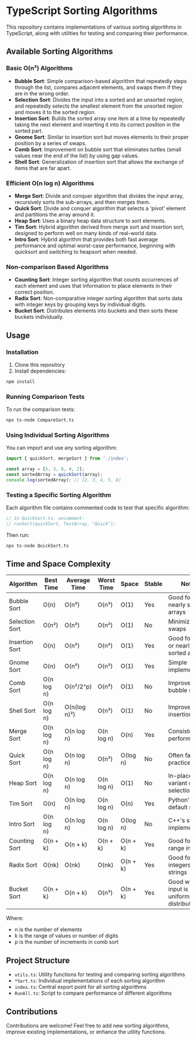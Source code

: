 # TypeScript Sorting Algorithms

This repository contains implementations of various sorting algorithms in TypeScript, along with utilities for testing and comparing their performance.

## Available Sorting Algorithms

### Basic O(n²) Algorithms

- **Bubble Sort**: Simple comparison-based algorithm that repeatedly steps through the list, compares adjacent elements, and swaps them if they are in the wrong order.
- **Selection Sort**: Divides the input into a sorted and an unsorted region, and repeatedly selects the smallest element from the unsorted region and moves it to the sorted region.
- **Insertion Sort**: Builds the sorted array one item at a time by repeatedly taking the next element and inserting it into its correct position in the sorted part.
- **Gnome Sort**: Similar to insertion sort but moves elements to their proper position by a series of swaps.
- **Comb Sort**: Improvement on bubble sort that eliminates turtles (small values near the end of the list) by using gap values.
- **Shell Sort**: Generalization of insertion sort that allows the exchange of items that are far apart.

### Efficient O(n log n) Algorithms

- **Merge Sort**: Divide and conquer algorithm that divides the input array, recursively sorts the sub-arrays, and then merges them.
- **Quick Sort**: Divide and conquer algorithm that selects a 'pivot' element and partitions the array around it.
- **Heap Sort**: Uses a binary heap data structure to sort elements.
- **Tim Sort**: Hybrid algorithm derived from merge sort and insertion sort, designed to perform well on many kinds of real-world data.
- **Intro Sort**: Hybrid algorithm that provides both fast average performance and optimal worst-case performance, beginning with quicksort and switching to heapsort when needed.

### Non-comparison Based Algorithms

- **Counting Sort**: Integer sorting algorithm that counts occurrences of each element and uses that information to place elements in their correct position.
- **Radix Sort**: Non-comparative integer sorting algorithm that sorts data with integer keys by grouping keys by individual digits.
- **Bucket Sort**: Distributes elements into buckets and then sorts these buckets individually.

## Usage

### Installation

1. Clone this repository
2. Install dependencies:

```bash
npm install
```

### Running Comparison Tests

To run the comparison tests:

```bash
npx ts-node CompareSort.ts
```

### Using Individual Sorting Algorithms

You can import and use any sorting algorithm:

```typescript
import { quickSort, mergeSort } from './index';

const array = [5, 3, 8, 4, 2];
const sortedArray = quickSort(array);
console.log(sortedArray); // [2, 3, 4, 5, 8]
```

### Testing a Specific Sorting Algorithm

Each algorithm file contains commented code to test that specific algorithm:

```typescript
// In QuickSort.ts, uncomment:
// runSort(quickSort, TestArray, "Quick");
```

Then run:

```bash
npx ts-node QuickSort.ts
```

## Time and Space Complexity

| Algorithm       | Best Time      | Average Time   | Worst Time     | Space  | Stable | Notes |
|-----------------|----------------|----------------|----------------|--------|--------|-------|
| Bubble Sort     | O(n)           | O(n²)          | O(n²)          | O(1)   | Yes    | Good for nearly sorted arrays |
| Selection Sort  | O(n²)          | O(n²)          | O(n²)          | O(1)   | No     | Minimizes swaps |
| Insertion Sort  | O(n)           | O(n²)          | O(n²)          | O(1)   | Yes    | Good for small or nearly sorted arrays |
| Gnome Sort      | O(n)           | O(n²)          | O(n²)          | O(1)   | Yes    | Simple implementation |
| Comb Sort       | O(n log n)     | O(n²/2^p)      | O(n²)          | O(1)   | No     | Improves on bubble sort |
| Shell Sort      | O(n log n)     | O(n(log n)²)   | O(n²)          | O(1)   | No     | Improves on insertion sort |
| Merge Sort      | O(n log n)     | O(n log n)     | O(n log n)     | O(n)   | Yes    | Consistent performance |
| Quick Sort      | O(n log n)     | O(n log n)     | O(n²)          | O(log n) | No   | Often fastest in practice |
| Heap Sort       | O(n log n)     | O(n log n)     | O(n log n)     | O(1)   | No     | In-place variant of selection sort |
| Tim Sort        | O(n)           | O(n log n)     | O(n log n)     | O(n)   | Yes    | Python's default sort |
| Intro Sort      | O(n log n)     | O(n log n)     | O(n log n)     | O(log n) | No   | C++'s std::sort implementation |
| Counting Sort   | O(n + k)       | O(n + k)       | O(n + k)       | O(n + k) | Yes  | Good for small range integers |
| Radix Sort      | O(nk)          | O(nk)          | O(nk)          | O(n + k) | Yes  | Good for integers and strings |
| Bucket Sort     | O(n + k)       | O(n + k)       | O(n²)          | O(n + k) | Yes  | Good when input is uniformly distributed |

Where:
- n is the number of elements
- k is the range of values or number of digits
- p is the number of increments in comb sort

## Project Structure

- `utils.ts`: Utility functions for testing and comparing sorting algorithms
- `*Sort.ts`: Individual implementations of each sorting algorithm
- `index.ts`: Central export point for all sorting algorithms
- `RunAll.ts`: Script to compare performance of different algorithms

## Contributions

Contributions are welcome! Feel free to add new sorting algorithms, improve existing implementations, or enhance the utility functions.

